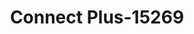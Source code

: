---
f_zip-code: 72370
f_state-code: AR
title: Connect Plus-15269
f_phone: 870-563-3816
f_city-only: Osceola
f_address: 107 North Walnut Street Osceola
f_location-unique-id: '15269'
slug: connect-plus-15269
updated-on: '2024-05-30T13:46:58.046Z'
created-on: '2024-05-30T13:36:59.803Z'
published-on: '2024-05-30T13:54:32.469Z'
f_city-state: cms/city/osceola-ar.md
f_company: cms/company/connect-plus.md
f_state: cms/state/arkansas.md
layout: '[payday-loan].html'
tags: payday-loan
---